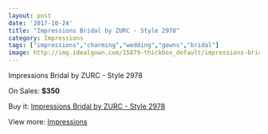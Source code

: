 ```yaml
---
layout: post
date: '2017-10-24'
title: "Impressions Bridal by ZURC - Style 2978"
category: Impressions
tags: ["impressions","charming","wedding","gowns","bridal"]
image: http://img.idealgown.com/15879-thickbox_default/impressions-bridal-by-zurc-style-2978.jpg
---
```

Impressions Bridal by ZURC - Style 2978

On Sales: **$350**
<a href="https://www.idealgown.com/en/impressions/6351-impressions-bridal-by-zurc-style-2978.html"><amp-img layout="responsive" width="600" height="600" src="//img.idealgown.com/15879-thickbox_default/impressions-bridal-by-zurc-style-2978.jpg" alt="Impressions Bridal by ZURC - Style 2978 0" /></a>
<a href="https://www.idealgown.com/en/impressions/6351-impressions-bridal-by-zurc-style-2978.html"><amp-img layout="responsive" width="600" height="600" src="//img.idealgown.com/15881-thickbox_default/impressions-bridal-by-zurc-style-2978.jpg" alt="Impressions Bridal by ZURC - Style 2978 1" /></a>
<a href="https://www.idealgown.com/en/impressions/6351-impressions-bridal-by-zurc-style-2978.html"><amp-img layout="responsive" width="600" height="600" src="//img.idealgown.com/15880-thickbox_default/impressions-bridal-by-zurc-style-2978.jpg" alt="Impressions Bridal by ZURC - Style 2978 2" /></a>

Buy it: [Impressions Bridal by ZURC - Style 2978](https://www.idealgown.com/en/impressions/6351-impressions-bridal-by-zurc-style-2978.html "Impressions Bridal by ZURC - Style 2978")

View more: [Impressions](https://www.idealgown.com/en/91-impressions "Impressions")
